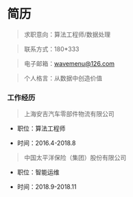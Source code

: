# 简历
> 求职意向：算法工程师/数据处理 

> 联系方式：180*333  

> 电子邮箱：wavemenu@126.com     

>个人格言：从数据中创造价值

### 工作经历
> 上海安吉汽车零部件物流有限公司

* 职位：算法工程师

* 时间：2016.4-2018.8
> 中国太平洋保险（集团）股份有限公司

* 职位：智能运维

* 时间：2018.9-2018.11

